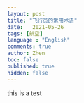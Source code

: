 ```yaml
---
layout: post
title: "飞行员的常用术语"
date:   2021-05-26
tags: [航空]
language : "English"
comments: true
author: Zhen
toc: false
published: true
hidden: false
---
```

this is a test
<!--stackedit_data:
eyJoaXN0b3J5IjpbLTE5NzMwOTM3ODBdfQ==
-->